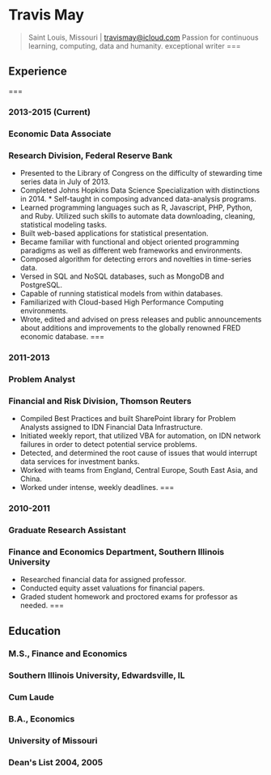# Travis May
>Saint Louis, Missouri | travismay@icloud.com
Passion for continuous learning, computing, data and humanity. exceptional writer
===
## Experience
===
### 2013-2015 (Current)
### Economic Data Associate
### Research Division, Federal Reserve Bank
* Presented to the Library of Congress on the difficulty of stewarding time   series data in July of 2013.
* Completed Johns Hopkins Data Science Specialization with distinctions in 2014. * Self-taught in composing advanced data-analysis programs.
* Learned programming languages such as R, Javascript, PHP, Python, and Ruby. Utilized such skills to automate data downloading, cleaning, statistical modeling tasks.
* Built web-based applications for statistical presentation.
* Became familiar with functional and object oriented programming paradigms as well as different web frameworks and environments.
* Composed algorithm for detecting errors and novelties in time-series data.
* Versed in SQL and NoSQL databases, such as MongoDB and PostgreSQL.
* Capable of running statistical models from within databases.
* Familiarized with Cloud-based High Performance Computing environments.
* Wrote, edited and advised on press releases and public announcements about additions and improvements to the globally renowned FRED economic database.
===
### 2011-2013
### Problem Analyst
### Financial and Risk Division, Thomson Reuters
* Compiled Best Practices and built SharePoint library for Problem Analysts assigned to IDN Financial Data Infrastructure.
* Initiated weekly report, that utilized VBA for automation, on IDN network failures in order to detect potential service problems.
* Detected, and determined the root cause of issues that would interrupt data services for investment banks.
* Worked with teams from England, Central Europe, South East Asia, and China.
* Worked under intense, weekly deadlines.
===
### 2010-2011
### Graduate Research Assistant
### Finance and Economics Department, Southern Illinois University
* Researched financial data for assigned professor.
* Conducted equity asset valuations for financial papers.
* Graded student homework and proctored exams for professor as needed.
===
## Education

### M.S., Finance and Economics
### Southern Illinois University, Edwardsville, IL
### Cum Laude

### B.A., Economics
### University of Missouri
### Dean's List 2004, 2005
